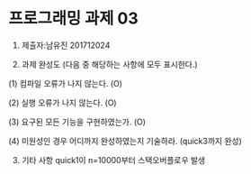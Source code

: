 # 프로그래밍 과제 03

1. 제출자:남유진 201712024

2. 과제 완성도 (다음 중 해당하는 사항에 모두 표시한다.)

(1) 컴파일 오류가 나지 않는다. (O)

(2) 실행 오류가 나지 않는다. (O)

(3) 요구된 모든 기능을 구현하였는가. (O)

(4) 미원성인 경우 어디까지 완성하였는지 기술하라. (quick3까지 완성)

3. 기타 사항 
quick1이 n=10000부터 스택오버플로우 발생

